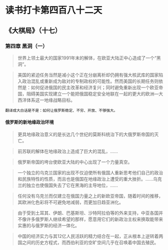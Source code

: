 # 读书打卡第四百八十二天
## 《大棋局》（十七）
### 第四章 黑洞（一）

> 世界上领土最大的国家1991年末的解体，在欧亚大陆正中心造成了一个“黑洞”。

> 美国的紧迫任务当然是减小这个正在分崩离析却仍拥有强大核武库的国家陷入政治混乱或重新成为敌对的专制政权的可能性。然而美国的长期任务则依然是：如何促进俄国的民主改革和经济复兴；同时避免重新出现一个欧亚帝国，阻碍美国实现建立一个能把俄国稳定安全地联在一起的更大的欧洲—大西洋体系这一地缘战略目标。
```
翻译成大白话是不是：如何让俄罗斯稳定、不穷、开放、不够强大。
```
#### 俄罗斯的新地缘政治环境

> 更具地缘政治意义的是长达几个世纪的莫斯科统治下的大俄罗斯帝国的灭亡。

> 前苏联的解体在地缘政治上造成了巨大的混乱，……

> 俄罗斯帝国的垮台使欧亚大陆的中心出现了一个力量真空。

> 一个独立的乌克兰国家的出现不仅迫使所有俄国人重新思考他们自己的政治和民族特性的性质，而且也是俄国在地缘政治上遭受的重大挫折。……乌克兰的独立也使俄国失去了它在黑海的主导地位，……

> 任何没有乌克兰而仅建立在俄国力量之上的新欧亚帝国，随着时间的推移，其欧洲化色彩将不可避免地减弱，而更加日趋亚洲化。

> 由于受到土耳其、伊朗、巴基斯坦、沙特阿拉伯等的外来支持，中亚各国并不像许多俄罗斯人继续希望的那样，愿意用它们的新政治主权来换取能带来实惠的与俄罗斯的经济一体化。

> 中国的经济实力与其12亿人民活跃的精力结合在一起，正从根本上逆转着两国之间的历史方程式，而西伯利亚的空旷空间几乎在召唤着中国去殖民。